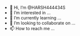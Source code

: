 


- 👋 Hi, I’m @HARSH444434S
- 👀 I’m interested in ...
- 🌱 I’m currently learning ...
- 💞️ I’m looking to collaborate on ...
- 📫 How to reach me ...

<!---
HARSH444434S/HARSH444434S is a ✨ special ✨ repository because its `README.md` (this file) appears on your GitHub profile.
You can click the Preview link to take a look at your changes.
--->
